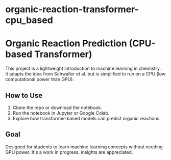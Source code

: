 # organic-reaction-transformer-cpu_based

# Organic Reaction Prediction (CPU-based Transformer)

This project is a lightweight introduction to machine learning in chemistry.  
It adapts the idea from Schwaller et al. but is simplified to run on a CPU (low computational power than GPU).  

## How to Use
1. Clone the repo or download the notebook.
2. Run the notebook in Jupyter or Google Colab.
3. Explore how transformer-based models can predict organic reactions.

## Goal
Designed for students to learn machine learning concepts without needing GPU power. It's a work in progress, insights are appreciated.
